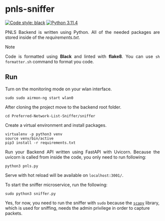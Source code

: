 # pnls-sniffer
[![Code style: black](https://img.shields.io/badge/code%20style-black-000000.svg)](https://github.com/psf/black)
[![Python 3.11.4](https://img.shields.io/badge/python-3.11.4-blue.svg)](https://www.python.org/downloads/release/python-3114/)

<p align="justify">PNLS Backend is written using Python. All of the needed packages are stored inside of the <i>requirements.txt</i>.</p>

> [!NOTE]
> <p align="justify">Code is formatted using <b>Black</b> and linted with <b>flake8</b>. You can use <code>sh formatter.sh</code> command to format you code.

## Run

Turn on the monitoring mode on your wlan interface.

```shell
sudo sudo airmon-ng start wlan0
```

After cloning the project move to the backend root folder.

```shell
cd Preferred-Network-List-Sniffer/sniffer
```

Create a virtual environment and install packages.

```shell
virtualenv -p python3 venv
source venv/bin/active
pip3 install -r requirements.txt
```

<p align="justify">Run your Backend API written using FastAPI with Uvicorn. Because the uvicorn is called from inside the code, you only need to run following:</p>

```shell
python3 pnls.py
```
Serve with hot reload will be available on `localhost:3001/`.

To start the sniffer microservice, run the following:

```shell
sudo python3 sniffer.py
```

Yes, for now, you need to run the sniffer with `sudo` because the [`scapy`](https://github.com/secdev/scapy) library, which is used for sniffing, needs the admin privilege in order to capture packets.